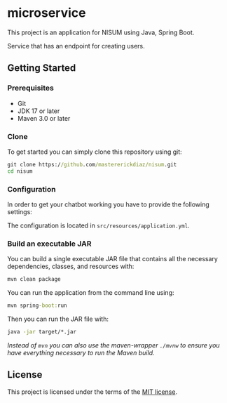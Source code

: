 # microservice

This project is an application for NISUM using Java, Spring Boot.

Service that has an endpoint for creating users.

## Getting Started

### Prerequisites

* Git
* JDK 17 or later
* Maven 3.0 or later

### Clone

To get started you can simply clone this repository using git:

``` cmd
git clone https://github.com/mastererickdiaz/nisum.git
cd nisum
```

### Configuration

In order to get your chatbot working you have to provide the following settings:

The configuration is located in `src/resources/application.yml`.

### Build an executable JAR

You can build a single executable JAR file that contains all the necessary dependencies, classes, and resources with:

```cmd
mvn clean package
```

You can run the application from the command line using:

```cmd
mvn spring-boot:run
```

Then you can run the JAR file with:

```cmd
java -jar target/*.jar
```

*Instead of `mvn` you can also use the maven-wrapper `./mvnw` to ensure you have everything necessary to run the Maven build.*

## License

This project is licensed under the terms of the [MIT license](LICENSE).
